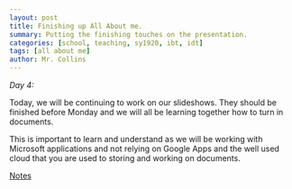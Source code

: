 ```yaml
---
layout: post
title: Finishing up All About me.
summary: Putting the finishing touches on the presentation.
categories: [school, teaching, sy1920, ibt, idt]
tags: [all about me]
author: Mr. Collins
---
```


*Day 4:*

Today, we will be continuing to work on our slideshows.  They should be finished before Monday and we will all be learning together how to turn in documents.

This is important to learn and understand as we will be working with Microsoft applications and not relying on Google Apps and the well used cloud that you are used to storing and working on documents.

[Notes](/assets/docs/sy1920/notes/09aug19.pdf)
